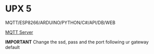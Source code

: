 # UPX 5
 MQTT/ESP8266/ARDUINO/PYTHON/C#/API/DB/WEB

[MQTT Server](https://www.youtube.com/watch?v=z5vx93uKr_U)

**IMPORTANT** Change the ssd, pass and the port following ur gateway default